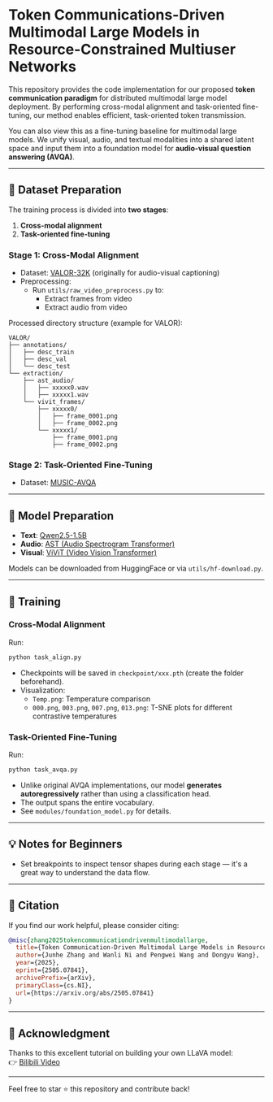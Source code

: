 # Token Communications-Driven Multimodal Large Models in Resource-Constrained Multiuser Networks

This repository provides the code implementation for our proposed **token communication paradigm** for distributed multimodal large model deployment. By performing cross-modal alignment and task-oriented fine-tuning, our method enables efficient, task-oriented token transmission.

You can also view this as a fine-tuning baseline for multimodal large models. We unify visual, audio, and textual modalities into a shared latent space and input them into a foundation model for **audio-visual question answering (AVQA)**.

---

## 📁 Dataset Preparation

The training process is divided into **two stages**:
1. **Cross-modal alignment**
2. **Task-oriented fine-tuning**

### Stage 1: Cross-Modal Alignment  
- Dataset: [VALOR-32K](#) (originally for audio-visual captioning)
- Preprocessing:
  - Run `utils/raw_video_preprocess.py` to:
    - Extract frames from video
    - Extract audio from video

Processed directory structure (example for VALOR):
```
VALOR/
├── annotations/
│   ├── desc_train
│   ├── desc_val
│   └── desc_test
└── extraction/
    ├── ast_audio/
    │   ├── xxxxx0.wav
    │   ├── xxxxx1.wav
    └── vivit_frames/
        ├── xxxxx0/
        │   ├── frame_0001.png
        │   ├── frame_0002.png
        └── xxxxx1/
            ├── frame_0001.png
            ├── frame_0002.png
```

### Stage 2: Task-Oriented Fine-Tuning  
- Dataset: [MUSIC-AVQA](#)

---

## 🧠 Model Preparation

- **Text**: [Qwen2.5-1.5B](#)
- **Audio**: [AST (Audio Spectrogram Transformer)](#)
- **Visual**: [ViViT (Video Vision Transformer)](#)

Models can be downloaded from HuggingFace or via `utils/hf-download.py`.

---

## 🚀 Training

### Cross-Modal Alignment  
Run:
```bash
python task_align.py
```
- Checkpoints will be saved in `checkpoint/xxx.pth` (create the folder beforehand).
- Visualization:
  - `Temp.png`: Temperature comparison
  - `000.png`, `003.png`, `007.png`, `013.png`: T-SNE plots for different contrastive temperatures

### Task-Oriented Fine-Tuning  
Run:
```bash
python task_avqa.py
```
- Unlike original AVQA implementations, our model **generates autoregressively** rather than using a classification head.
- The output spans the entire vocabulary.
- See `modules/foundation_model.py` for details.

---

## 💡 Notes for Beginners
- Set breakpoints to inspect tensor shapes during each stage — it's a great way to understand the data flow.

---

## 📖 Citation

If you find our work helpful, please consider citing:

```bibtex
@misc{zhang2025tokencommunicationdrivenmultimodallarge,
  title={Token Communication-Driven Multimodal Large Models in Resource-Constrained Multiuser Networks},
  author={Junhe Zhang and Wanli Ni and Pengwei Wang and Dongyu Wang},
  year={2025},
  eprint={2505.07841},
  archivePrefix={arXiv},
  primaryClass={cs.NI},
  url={https://arxiv.org/abs/2505.07841}
}
```

---

## 🎥 Acknowledgment

Thanks to this excellent tutorial on building your own LLaVA model:  
👉 [Bilibili Video](https://space.bilibili.com/45156039/lists/3213902)

---

Feel free to star ⭐ this repository and contribute back!
